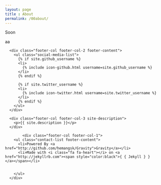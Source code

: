 ```yaml
---
layout: page
title : About
permalink: /00about/
---
```


Soon

aa

      <div class="footer-col footer-col-2 footer-content">
        <ul class="social-media-list">
          {% if site.github_username %}
          <li>
            {% include icon-github.html username=site.github_username %}
          </li>
          {% endif %}

          {% if site.twitter_username %}
          <li>
            {% include icon-twitter.html username=site.twitter_username %}
          </li>
          {% endif %}
        </ul>
      </div>

      <div class="footer-col footer-col-3 site-description">
        <p>{{ site.description }}</p>
      </div>
      
            <div class="footer-col footer-col-1">
        <ul class="contact-list footer-content">
          <li>Powered By <a href="http://github.com/hemangsk/Gravity">Gravity</a></li>
          <li>Made with <i class="fa fa-heart"></i> on <a href="http://jekyllrb.com"><span style="color:black">{ { Jekyll } }</a></span></li>


        </ul>
      </div>
